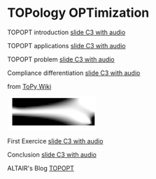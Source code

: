 # TOPology OPTimization


TOPOPT introduction [slide C3 with audio](https://app.amanote.com/note-taking/document/9ea811e2-8983-4f12-ad24-59a80ca8e922)

TOPOPT applications [slide C3 with audio](https://app.amanote.com/note-taking/document/0713c6fb-4c42-4312-89bb-6cb33095d665)

TOPOPT problem [slide C3 with audio](https://app.amanote.com/note-taking/document/ff5e3c6d-8adb-4ee7-b9d4-c50ad1bc0a44)

Compliance differentiation [slide C3 with audio](https://app.amanote.com/note-taking/document/40c3ec3f-f411-40bb-8b86-f84a1c445804)

from [ToPy Wiki](https://github.com/williamhunter/topy/wiki)

<div align="left">
	<img src="./beam_2d_reci_gsf.gif" width=40%>
</div>

First Exercice [slide C3 with audio](https://app.amanote.com/note-taking/document/9405809c-3b91-48ae-812e-a3c1c74bd1ee)

Conclusion [slide C3 with audio](https://app.amanote.com/note-taking/document/10f1aa92-2263-4867-9271-6488ac457514)

ALTAIR's Blog [TOPOPT](https://blog.altair.com/bang-buck-getting-additive-manufacturing/)
